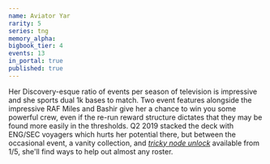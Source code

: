 ```yaml
---
name: Aviator Yar
rarity: 5
series: tng
memory_alpha:
bigbook_tier: 4
events: 13
in_portal: true
published: true
---
```


Her Discovery-esque ratio of events per season of television is impressive and she sports dual 1k bases to match. Two event features alongside the impressive RAF Miles and Bashir give her a chance to win you some powerful crew, even if the re-run reward structure dictates that they may be found more easily in the thresholds. Q2 2019 stacked the deck with ENG/SEC voyagers which hurts her potential there, but between the occasional event, a vanity collection, and [_tricky node unlock_](https://stt.wiki/wiki/Serious_Business) available from 1/5, she'll find ways to help out almost any roster.
